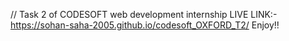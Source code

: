 // Task 2 of CODESOFT web development internship
LIVE LINK:-  https://sohan-saha-2005.github.io/codesoft_OXFORD_T2/
Enjoy!!
